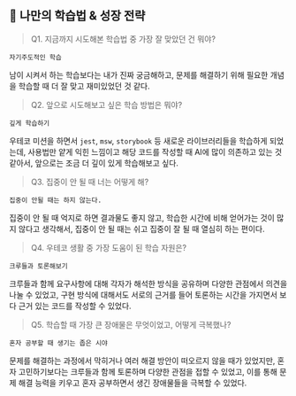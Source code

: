 ## 🧠 나만의 학습법 & 성장 전략

> Q1. 지금까지 시도해본 학습법 중 가장 잘 맞았던 건 뭐야?

`자기주도적인 학습`

남이 시켜서 하는 학습보다는 내가 진짜 궁금해하고, 문제를 해결하기 위해 필요한 개념을 학습할 때 더 잘 맞고 재미있었던 것 같다.

> Q2. 앞으로 시도해보고 싶은 학습 방법은 뭐야?

`깊게 학습하기`

우테코 미션을 하면서 `jest`, `msw`, `storybook` 등 새로운 라이브러리들을 학습하게 되었는데, 사용법만 얕게 익힌 느낌이고 해당 코드를 작성할 때 AI에 많이 의존하고 있는 것 같아서, 앞으로는 조금 더 깊이 있게 학습해보고 싶다.

> Q3. 집중이 안 될 때 너는 어떻게 해?

`집중이 안될 때는 하지 않는다.`

집중이 안 될 때 억지로 하면 결과물도 좋지 않고, 학습한 시간에 비해 얻어가는 것이 많지 않다고 생각해서, 집중이 안 될 때는 쉬고 집중이 잘 될 때 열심히 하는 편이다.

> Q4. 우테코 생활 중 가장 도움이 된 학습 자원은?

`크루들과 토론해보기`

크루들과 함께 요구사항에 대해 각자가 해석한 방식을 공유하며 다양한 관점에서 의견을 나눌 수 있었고, 구현 방식에 대해서도 서로의 근거를 들어 토론하는 시간을 가지면서 보다 근거 있는 코드를 작성할 수 있었다.

> Q5. 학습할 때 가장 큰 장애물은 무엇이었고, 어떻게 극복했나?

`혼자 공부할 때 생기는 좁은 시야`

문제를 해결하는 과정에서 막히거나 여러 해결 방안이 떠오르지 않을 때가 있었지만, 혼자 고민하기보다는 크루들과 함께 토론하며 다양한 관점을 접할 수 있었고, 이를 통해 문제 해결 능력을 키우고 혼자 공부하면서 생긴 장애물들을 극복할 수 있었다.
